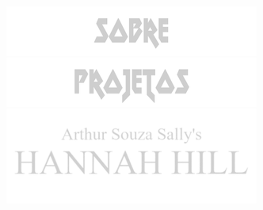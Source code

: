 
<div style="width:100%;">
  <img src="sobre.webp" height="100px"/>
</div>
<div style="width:100%;">
  <img src="projetos.webp" height="100px"/>
  <img src="hannah_hill.webp"/>
</div>
  
